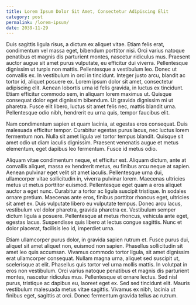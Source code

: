 ```yaml
---
title: Lorem Ipsum Dolor Sit Amet, Consectetur Adipiscing Elit
category: post
permalink: /lorem-ipsum/
date: 2039-11-29
---
```


Duis sagittis ligula risus, a dictum ex aliquet vitae. Etiam felis erat, condimentum vel massa eget, bibendum porttitor nisi. Orci varius natoque penatibus et magnis dis parturient montes, nascetur ridiculus mus. Praesent auctor augue sit amet purus vulputate, eu efficitur dui viverra. Pellentesque dignissim ut turpis non mattis. Pellentesque a vestibulum leo. Donec ut convallis ex. In vestibulum in orci in tincidunt. Integer justo arcu, blandit ac tortor id, aliquet posuere ex. Lorem ipsum dolor sit amet, consectetur adipiscing elit. Aenean lobortis urna id felis gravida, in luctus ex tincidunt. Etiam efficitur commodo sem, in aliquam lorem maximus ut. Quisque consequat dolor eget dignissim bibendum. Ut gravida dignissim mi ut pharetra. Fusce elit libero, luctus sit amet felis nec, mattis blandit urna. Pellentesque odio nibh, hendrerit eu urna quis, tempor faucibus elit.

Nam condimentum sapien et quam lacinia, at egestas eros consequat. Duis malesuada efficitur tempor. Curabitur egestas purus lacus, nec luctus lorem fermentum non. Nulla sit amet ligula vel tortor tempus blandit. Quisque sit amet odio ut diam iaculis dignissim. Praesent venenatis augue et metus elementum, eget dapibus leo fermentum. Fusce id metus odio.

Aliquam vitae condimentum neque, et efficitur est. Aliquam dictum, ante at convallis aliquet, massa ex hendrerit metus, eu finibus arcu neque at sapien. Aenean pulvinar eget velit sit amet iaculis. Pellentesque urna dui, ullamcorper vitae sollicitudin in, viverra pulvinar lorem. Maecenas ultricies metus ut metus porttitor euismod. Pellentesque eget quam a eros aliquet auctor a eget nunc. Curabitur a tortor ac ligula suscipit tristique. In sodales ornare pretium. Maecenas ante eros, finibus porttitor rhoncus eget, ultricies sit amet ex. Duis vulputate libero eu vulputate tempus. Donec arcu lacus, vestibulum vel dolor pharetra, gravida pharetra ex. Vestibulum semper dictum ligula a posuere. Pellentesque at metus rhoncus, vehicula ante eget, egestas lacus. Suspendisse quis libero at lectus congue sagittis. Nunc et dolor placerat, facilisis leo id, imperdiet urna.

Etiam ullamcorper purus dolor, in gravida sapien rutrum et. Fusce purus dui, aliquet sit amet aliquet non, euismod non sapien. Phasellus sollicitudin sit amet leo quis accumsan. Vivamus commodo tortor ligula, sit amet dignissim erat ullamcorper consequat. Nullam magna urna, aliquet sed suscipit ut, scelerisque at elit. Phasellus quis tortor vel urna mollis mattis. In volutpat in eros non vestibulum. Orci varius natoque penatibus et magnis dis parturient montes, nascetur ridiculus mus. Pellentesque et ornare lectus. Sed nisl purus, tristique ac dapibus eu, laoreet eget ex. Sed sed tincidunt elit. Mauris vestibulum malesuada metus vitae sagittis. Vivamus ex nibh, lacinia ut finibus eget, sagittis at orci. Donec fermentum gravida tellus ac rutrum.
